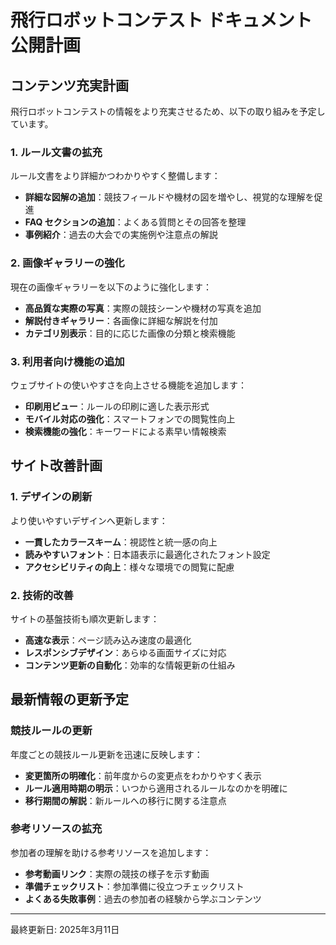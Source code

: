 # 飛行ロボットコンテスト ドキュメント公開計画

## コンテンツ充実計画

飛行ロボットコンテストの情報をより充実させるため、以下の取り組みを予定しています。

### 1. ルール文書の拡充

ルール文書をより詳細かつわかりやすく整備します：

- **詳細な図解の追加**：競技フィールドや機材の図を増やし、視覚的な理解を促進
- **FAQ セクションの追加**：よくある質問とその回答を整理
- **事例紹介**：過去の大会での実施例や注意点の解説

### 2. 画像ギャラリーの強化

現在の画像ギャラリーを以下のように強化します：

- **高品質な実際の写真**：実際の競技シーンや機材の写真を追加
- **解説付きギャラリー**：各画像に詳細な解説を付加
- **カテゴリ別表示**：目的に応じた画像の分類と検索機能

### 3. 利用者向け機能の追加

ウェブサイトの使いやすさを向上させる機能を追加します：

- **印刷用ビュー**：ルールの印刷に適した表示形式
- **モバイル対応の強化**：スマートフォンでの閲覧性向上
- **検索機能の強化**：キーワードによる素早い情報検索

## サイト改善計画

### 1. デザインの刷新

より使いやすいデザインへ更新します：

- **一貫したカラースキーム**：視認性と統一感の向上
- **読みやすいフォント**：日本語表示に最適化されたフォント設定
- **アクセシビリティの向上**：様々な環境での閲覧に配慮

### 2. 技術的改善

サイトの基盤技術も順次更新します：

- **高速な表示**：ページ読み込み速度の最適化
- **レスポンシブデザイン**：あらゆる画面サイズに対応
- **コンテンツ更新の自動化**：効率的な情報更新の仕組み

## 最新情報の更新予定

### 競技ルールの更新

年度ごとの競技ルール更新を迅速に反映します：

- **変更箇所の明確化**：前年度からの変更点をわかりやすく表示
- **ルール適用時期の明示**：いつから適用されるルールなのかを明確に
- **移行期間の解説**：新ルールへの移行に関する注意点

### 参考リソースの拡充

参加者の理解を助ける参考リソースを追加します：

- **参考動画リンク**：実際の競技の様子を示す動画
- **準備チェックリスト**：参加準備に役立つチェックリスト
- **よくある失敗事例**：過去の参加者の経験から学ぶコンテンツ

---

最終更新日: 2025年3月11日
